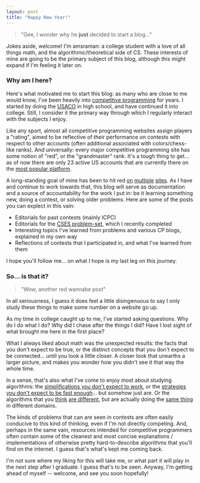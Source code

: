 ```yaml
---
layout: post
title: "Happy New Year!"
---
```


> "Gee, I wonder why he **just** decided to start a blog..."  

Jokes aside, welcome! I'm amsraman: a college student with a love of all things math, and the algorithmic/theoretical side of CS. These interests of mine are going to be the primary subject of this blog, although this might expand if I'm feeling it later on.

### Why am I here?

Here's what motivated me to start this blog: as many who are close to me would know, I've been heavily into [competitive programming][cp wiki] for years. I started by doing the [USACO][usaco] in high school, and have continued it into college. Still, I consider it the primary way through which I regularly interact with the subjects I enjoy.

Like any sport, almost all competitive programming websites assign players a "rating", aimed to be reflective of their performance on contests with respect to other accounts (often additional associated with colors/chess-like ranks). And universally: every major competitive programming site has some notion of "red", or the "grandmaster" rank. It's a tough thing to get... as of now there are only 23 active US accounts that are currently there on the [most popular platform][cf_main].

A long-standing goal of mine has been to hit red [on][codeforces] [multiple][atcoder] [sites][codechef]. As I have and continue to work towards that, this blog will serve as documentation and a source of accountability for the work I put in: be it learning something new, doing a contest, or solving older problems. Here are some of the posts you can explect in this vain:
 * Editorials for past contests (mainly ICPC)
 * Editorials for the [CSES problem-set][cses], which I recently completed
 * Interesting topics I've learned from problems and various CP blogs, explained in my own way
 * Reflections of contests that I participated in, and what I've learned from them

I hope you'll follow me... on what I hope is my last leg on this journey.

### So... is that it?

> "Wow, another red wannabe post"

In all seriousness, I guess it does feel a little disingenuous to say I only study these things to make some number on a website go up.

As my time in college caught up to me, I've started asking questions. Why do I do what I do? Why did I chase after the things I did? Have I lost sight of what brought me here in the first place?

What I always liked about math was the unexpected results: the facts that you don't expect to be true, or the distinct concepts that you don't expect to be connected... until you look a little closer. A closer look that unearths a larger picture, and makes you wonder how you didn't see it that way the whole time.

In a sense, that's also what I've come to enjoy most about studying algorithms: the [simplifications you don't expect to work][flow integrality], or the [strategies you don't expect to be fast enough][splay tree]... but somehow just are. Or the algorithms that you [think][spanning tree] [are different][xor basis], but are actually doing the [same thing][matroid] in different domains.

The kinds of problems that can are seen in contests are often easily conducive to this kind of thinking, even if I'm not directly competing. And, perhaps in the same vain, resources intended for competitive programmers often contain some of the cleanest and most concise explanations / implementations of otherwise pretty hard-to-describe algorithms that you'll find on the internet. I guess that's what's kept me coming back.

I'm not sure where my liking for this will take me, or what part it will play in the next step after I graduate. I guess that's to be seen. Anyway, I'm getting ahead of myself -- welcome, and see you soon hopefully!

[cp wiki]: https://en.wikipedia.org/wiki/Competitive_programming
[cses]: https://cses.fi/problemset/
[cf_main]: https://codeforces.com/
[codeforces]: https://codeforces.com/profile/amsraman
[atcoder]: https://atcoder.jp/users/amsraman
[codechef]: https://www.codechef.com/users/amsraman
[usaco]: http://usaco.org/
[splay tree]: https://www.cs.cornell.edu/courses/cs3110/2013sp/recitations/rec08-splay/rec08.html
[spanning tree]: https://math.libretexts.org/Courses/Saint_Mary's_College_Notre_Dame_IN/SMC%3A_MATH_339_-_Discrete_Mathematics_(Rohatgi)/Text/5%3A_Graph_Theory/5.9.2%3A_Spanning_Tree_Algorithms
[xor basis]: https://codeforces.com/blog/entry/68953
[matroid]: https://jeremykun.com/2014/08/26/when-greedy-algorithms-are-perfect-the-matroid/
[flow integrality]: https://math.mit.edu/~goemans/18455S20/lecs-TDI-matching.pdf